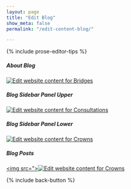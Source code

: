 ```yaml
---
layout: page
title: "Edit Blog"
show_meta: false
permalink: "/edit-content-blog/"

---
```

{% include prose-editor-tips %}  

##### About Blog
<a href="http://prose.io/islanddentalservices/ids/edit/gh-pages/_includes/user-edit/Blog-About.md"><img src="{{ site.urlimg }}/edit-button.png"  alt="Edit website content for Bridges" border="0" /></a>

##### Blog Sidebar Panel Upper
<a href="http://prose.io/islanddentalservices/ids/edit/gh-pages/_includes/user-edit/Blog-Sidebar-Panel-Upper.md"><img src="{{ site.urlimg }}/edit-button.png"  alt="Edit website content for Consultations" border="0" /></a>

##### Blog Sidebar Panel Lower
<a href="http://prose.io/islanddentalservices/ids/edit/gh-pages/_includes/user-edit/Blog-Sidebar-Panel-Lower.md"><img src="{{ site.urlimg }}/edit-button.png"  alt="Edit website content for Crowns" border="0" /></a>

##### Blog Posts
<a href="http://prose.io/#islanddentalservices/ids/tree/gh-pages/_posts"><img src="><img src="{{ site.urlimg }}/edit-button.png"  alt="Edit website content for Crowns" border="0" /></a>

{% include back-button %}

